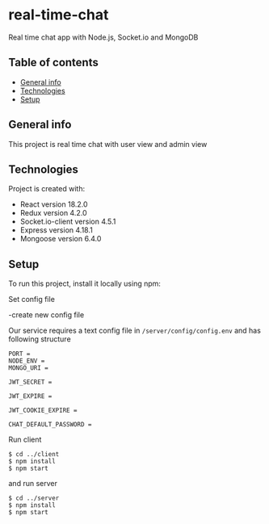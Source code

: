 # real-time-chat
Real time chat app with Node.js, Socket.io and MongoDB
## Table of contents
* [General info](#general-info)
* [Technologies](#technologies)
* [Setup](#setup)

## General info
This project is real time chat with user view and admin view
	
## Technologies
Project is created with:
* React version 18.2.0
* Redux version 4.2.0
* Socket.io-client version 4.5.1
* Express version 4.18.1
* Mongoose version 6.4.0
	
## Setup
To run this project, install it locally using npm:

Set config file

-create new config file

Our service requires a text config file in `/server/config/config.env` and has following structure

```
PORT = 
NODE_ENV = 
MONGO_URI = 

JWT_SECRET = 

JWT_EXPIRE = 

JWT_COOKIE_EXPIRE = 

CHAT_DEFAULT_PASSWORD = 

```


Run client
```
$ cd ../client
$ npm install
$ npm start
```
and run server
```
$ cd ../server
$ npm install
$ npm start
```

